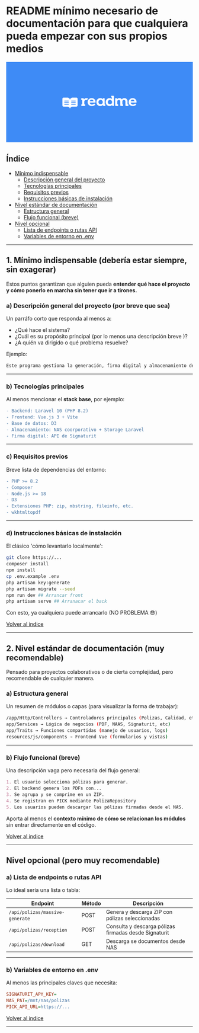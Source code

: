 # README mínimo necesario de documentación para que cualquiera pueda empezar con sus propios medios

![Logo de readme][imagen1]

[imagen1]: ./assets/l1N10XpkhNLh0ars7Xcf7FHVkhs.svg

## Índice

- [Mínimo indispensable](#1-mínimo-indispensable-debería-estar-siempre-sin-exagerar)
  - [Descripción general del proyecto](#a-descripción-general-del-proyecto-por-breve-que-sea)
  - [Tecnologías principales](#b-tecnologías-principales)
  - [Requisitos previos](#c-requisitos-previos)
  - [Instrucciones básicas de instalación](#d-instrucciones-básicas-de-instalación)
- [Nivel estándar de documentación](#2-nivel-estándar-de-documentación-muy-recomendable)
  - [Estructura general](#a-estructura-general)
  - [Flujo funcional (breve)](#b-flujo-funcional-breve)
- [Nivel opcional](#nivel-opcional-pero-muy-recomendable)
  - [Lista de endpoints o rutas API](#a-lista-de-endpoints-o-rutas-api)
  - [Variables de entorno en .env](#b-variables-de-entorno-en-env)
  
---

## 1. Mínimo indispensable (debería estar siempre, sin exagerar)

Estos puntos garantizan que alguien pueda **entender qué hace el proyecto y cómo ponerlo en marcha sin tener que ir a tirones.**

### a) Descripción general del proyecto (por breve que sea)

Un parráfo corto que responda al menos a:

- ¿Qué hace el sistema?
- ¿Cuál es su propósito principal (por lo menos una descripción breve )?
- ¿A quién va dirigido o qué problema resuelve?

Ejemplo:

```bash
Este programa gestiona la generación, firma digital y almacenamiento de pólizas en formato PDF para su posterior envío y archivo usando (PICK y NAS).
```

---

### b) Tecnologías principales

Al menos mencionar el **stack base**, por ejemplo:

```diff
- Backend: Laravel 10 (PHP 8.2)
- Frontend: Vue.js 3 + Vite
- Base de datos: D3
- Almacenamiento: NAS coorporativo + Storage Laravel
- Firma digital: API de Signaturit
```

---

### c) Requisitos previos

Breve lista de dependencias del entorno:

```diff
- PHP >= 8.2
- Composer
- Node.js >= 18
- D3
- Extensiones PHP: zip, mbstring, fileinfo, etc.
- wkhtmltopdf
```

---

### d) Instrucciones básicas de instalación

El clásico 'cómo levantarlo localmente':

```bash
git clone https://...
composer install
npm install
cp .env.example .env 
php artisan key:generate
php artisan migrate --seed
npm run dev ## Arrancar front
php artisan serve ## Arranacar el back
```

Con esto, ya cualquiera puede arrancarlo (NO PROBLEMA 😎)

[Volver al índice](#índice)

---

## 2. Nivel estándar de documentación (muy recomendable)

Pensado para proyectos colaborativos o de cierta complejidad, pero recomendable de cualquier manera.

### a) Estructura general

Un resumen de módulos o capas (para visualizar la forma de trabajar):

```bash
/app/Http/Controllers → Controladores principales (Polizas, Calidad, etc.)
app/Services → Lógica de negocios (PDF, NAAS, Signaturit, etc)
app/Traits → Funciones compartidas (manejo de usuarios, logs)
resources/js/components → Frontend Vue (formularios y vistas)
```

---

### b) Flujo funcional (breve)

Una descripción vaga pero necesaria del flujo general:

```markdown
1. El usuario selecciona pólizas para generar.
2. El backend genera los PDFs con...
3. Se agrupa y se comprime en un ZIP.
4. Se registran en PICK mediante PolizaRepository
5. Los usuarios pueden descargar las pólizas firmadas desde el NAS.
```

Aporta al menos el **contexto mínimo de cómo se relacionan los módulos** sin entrar directamente en el código.

[Volver al índice](#índice)

---

## Nivel opcional (pero muy recomendable)

### a) Lista de endpoints o rutas API

Lo ideal sería una lista o tabla:

| **Endpoint** | **Método** | **Descripción** |
| ------------ | ---------- | --------------- |
| `/api/polizas/massive-generate` | POST | Genera y descarga ZIP con pólizas seleccionadas |
| `/api/polizas/reception` | POST | Consulta y descarga pólizas firmadas desde Signaturit |
| `/api/polizas/download` | GET | Descarga se documentos desde NAS |

---

### b) Variables de entorno en .env

Al menos las principales claves que necesita:

```ini
SIGNATURIT_APY_KEY= 
NAS_PAT=/mnt/nas/polizas
PICK_API_URL=https://...
```

[Volver al índice](#índice)

---
